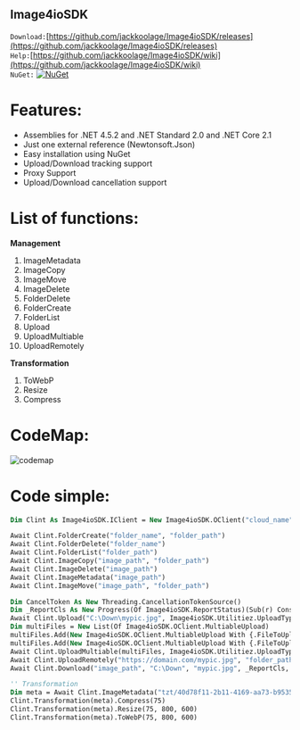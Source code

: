 ## Image4ioSDK

`Download:`[https://github.com/jackkoolage/Image4ioSDK/releases](https://github.com/jackkoolage/Image4ioSDK/releases)<br>
`Help:`[https://github.com/jackkoolage/Image4ioSDK/wiki](https://github.com/jackkoolage/Image4ioSDK/wiki)<br>
`NuGet:`
[![NuGet](https://img.shields.io/nuget/v/DeQmaTech.Image4ioSDK.svg?style=flat-square&logo=nuget)](https://www.nuget.org/packages/DeQmaTech.Image4ioSDK)<br>


# Features:
* Assemblies for .NET 4.5.2 and .NET Standard 2.0 and .NET Core 2.1
* Just one external reference (Newtonsoft.Json)
* Easy installation using NuGet
* Upload/Download tracking support
* Proxy Support
* Upload/Download cancellation support


# List of functions:
**Management**
1. ImageMetadata
1. ImageCopy
1. ImageMove
1. ImageDelete
1. FolderDelete
1. FolderCreate
1. FolderList
1. Upload
1. UploadMultiable
1. UploadRemotely

**Transformation**
1. ToWebP
1. Resize
1. Compress

# CodeMap:
![codemap](https://i.postimg.cc/FK1nJndz/io-codemap.png)

# Code simple:
```vb
Dim Clint As Image4ioSDK.IClient = New Image4ioSDK.OClient("cloud_name", "api_key", "api_secret", New Image4ioSDK.ConnectionSettings With {.CloseConnection = True, .TimeOut = TimeSpan.FromMinutes(80), .Proxy = New Image4ioSDK.ProxyConfig With {.SetProxy = True, .ProxyIP = "127.0.0.1", .ProxyPort = 80, .ProxyUsername = "user", .ProxyPassword = "123456"}})

Await Clint.FolderCreate("folder_name", "folder_path")
Await Clint.FolderDelete("folder_name")
Await Clint.FolderList("folder_path")
Await Clint.ImageCopy("image_path", "folder_path")
Await Clint.ImageDelete("image_path")
Await Clint.ImageMetadata("image_path")
Await Clint.ImageMove("image_path", "folder_path")

Dim CancelToken As New Threading.CancellationTokenSource()
Dim _ReportCls As New Progress(Of Image4ioSDK.ReportStatus)(Sub(r) Console.WriteLine($"{r.BytesTransferred}/{r.TotalBytes}" + r.ProgressPercentage + If(r.TextStatus, "Downloading...")))
Await Clint.Upload("C:\Down\mypic.jpg", Image4ioSDK.Utilitiez.UploadTypes.FilePath, "folder_path", "mypic.jpg", True, False, _ReportCls, CancelToken.Token)
Dim multiFiles = New List(Of Image4ioSDK.OClient.MultiableUpload)
multiFiles.Add(New Image4ioSDK.OClient.MultiableUpload With {.FileToUpload = "C:\Down\mypic1.jpg", .FileName = "mypic1.jpg"})
multiFiles.Add(New Image4ioSDK.OClient.MultiableUpload With {.FileToUpload = "C:\Down\mypic2.jpg", .FileName = "mypic2.jpg"})
Await Clint.UploadMultiable(multiFiles, Image4ioSDK.Utilitiez.UploadTypes.FilePath, "folder_path", True, False, _ReportCls, CancelToken.Token)
Await Clint.UploadRemotely("https://domain.com/mypic.jpg", "folder_path")
Await Clint.Download("image_path", "C:\Down", "mypic.jpg", _ReportCls, CancelToken.Token)

'' Transformation
Dim meta = Await Clint.ImageMetadata("tzt/40d78f11-2b11-4169-aa73-b953573666cd.jpg")
Clint.Transformation(meta).Compress(75)
Clint.Transformation(meta).Resize(75, 800, 600)
Clint.Transformation(meta).ToWebP(75, 800, 600)
```
